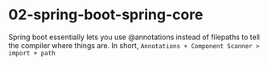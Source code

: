 # 02-spring-boot-spring-core

Spring boot essentially lets you use @annotations instead of filepaths to tell the compiler where things are. In short, `Annotations + Component Scanner > import + path`

